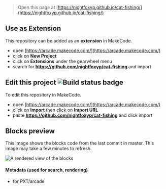  


> Open this page at [https://nightfoxyp.github.io/cat-fishing/](https://nightfoxyp.github.io/cat-fishing/)

## Use as Extension

This repository can be added as an **extension** in MakeCode.

* open [https://arcade.makecode.com/](https://arcade.makecode.com/)
* click on **New Project**
* click on **Extensions** under the gearwheel menu
* search for **https://github.com/nightfoxyp/cat-fishing** and import

## Edit this project ![Build status badge](https://github.com/nightfoxyp/cat-fishing/workflows/MakeCode/badge.svg)

To edit this repository in MakeCode.

* open [https://arcade.makecode.com/](https://arcade.makecode.com/)
* click on **Import** then click on **Import URL**
* paste **https://github.com/nightfoxyp/cat-fishing** and click import

## Blocks preview

This image shows the blocks code from the last commit in master.
This image may take a few minutes to refresh.

![A rendered view of the blocks](https://github.com/nightfoxyp/cat-fishing/raw/master/.github/makecode/blocks.png)

#### Metadata (used for search, rendering)

* for PXT/arcade
<script src="https://makecode.com/gh-pages-embed.js"></script><script>makeCodeRender("{{ site.makecode.home_url }}", "{{ site.github.owner_name }}/{{ site.github.repository_name }}");</script>
